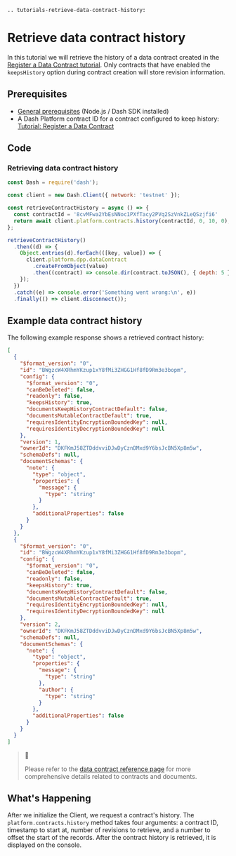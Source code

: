 ```{eval-rst}
.. tutorials-retrieve-data-contract-history:
```

# Retrieve data contract history

In this tutorial we will retrieve the history of a data contract created in the [Register a Data
Contract tutorial](../../tutorials/contracts-and-documents/register-a-data-contract.md). Only
contracts that have enabled the `keepsHistory` option during contract creation will store revision
information.

## Prerequisites

* [General prerequisites](../../tutorials/introduction.md#prerequisites) (Node.js / Dash SDK installed)
* A Dash Platform contract ID for a contract configured to keep history: [Tutorial: Register a Data Contract](../../tutorials/contracts-and-documents/register-a-data-contract.md)

## Code

### Retrieving data contract history

```javascript
const Dash = require('dash');

const client = new Dash.Client({ network: 'testnet' });

const retrieveContractHistory = async () => {
  const contractId = '8cvMFwa2YbEsNNoc1PXfTacy2PVq2SzVnkZLeQSzjfi6'
  return await client.platform.contracts.history(contractId, 0, 10, 0);
};

retrieveContractHistory()
  .then((d) => {
    Object.entries(d).forEach(([key, value]) => {
      client.platform.dpp.dataContract
        .createFromObject(value)
        .then((contract) => console.dir(contract.toJSON(), { depth: 5 }));
    });
  })
  .catch((e) => console.error('Something went wrong:\n', e))
  .finally(() => client.disconnect());
```

## Example data contract history

The following example response shows a retrieved contract history:

```json
[
  {
    "$format_version": "0",
    "id": "BWgzcW4XRhmYKzup1xY8fMi3ZHGG1Hf8fD9Rm3e3bopm",
    "config": {
      "$format_version": "0",
      "canBeDeleted": false,
      "readonly": false,
      "keepsHistory": true,
      "documentsKeepHistoryContractDefault": false,
      "documentsMutableContractDefault": true,
      "requiresIdentityEncryptionBoundedKey": null,
      "requiresIdentityDecryptionBoundedKey": null
    },
    "version": 1,
    "ownerId": "DKFKmJ58ZTDddvviDJwDyCznDMxd9Y6bsJcBN5Xp8m5w",
    "schemaDefs": null,
    "documentSchemas": {
      "note": {
        "type": "object",
        "properties": {
          "message": {
            "type": "string"
          }
        },
        "additionalProperties": false
      }
    }
  },
  {
    "$format_version": "0",
    "id": "BWgzcW4XRhmYKzup1xY8fMi3ZHGG1Hf8fD9Rm3e3bopm",
    "config": {
      "$format_version": "0",
      "canBeDeleted": false,
      "readonly": false,
      "keepsHistory": true,
      "documentsKeepHistoryContractDefault": false,
      "documentsMutableContractDefault": true,
      "requiresIdentityEncryptionBoundedKey": null,
      "requiresIdentityDecryptionBoundedKey": null
    },
    "version": 2,
    "ownerId": "DKFKmJ58ZTDddvviDJwDyCznDMxd9Y6bsJcBN5Xp8m5w",
    "schemaDefs": null,
    "documentSchemas": {
      "note": {
        "type": "object",
        "properties": {
          "message": {
            "type": "string"
          },
          "author": {
            "type": "string"
          }
        },
        "additionalProperties": false
      }
    }
  }
]
```

> 📘
>
> Please refer to the [data contract reference page](../../reference/data-contracts.md) for more
> comprehensive details related to contracts and documents.

## What's Happening

After we initialize the Client, we request a contract's history. The `platform.contracts.history`
method takes four arguments: a contract ID, timestamp to start at, number of revisions to retrieve,
and a number to offset the start of the records. After the contract history is retrieved, it is
displayed on the console.
